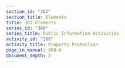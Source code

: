```yaml
---
section_id: "362"
section_title: Elements
title: 362 Elements
series_id: "300"
series_title: Public Information Activities
activity_id: "360"
activity_title: Property Protection
page_in_manual: 360-4
document_depth: 3
---
```

